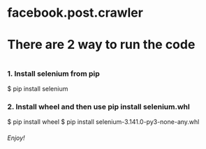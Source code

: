 # facebook.post.crawler
<h1>There are 2 way to run the code<h1>
<h3>1. Install selenium from pip</h3>
  $ pip install selenium
<h3>2. Install wheel and then use pip install selenium.whl</h3>
  $ pip install wheel
  $ pip install selenium-3.141.0-py3-none-any.whl

<h6> Enjoy! </h6>
